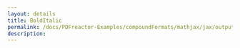 ```yaml
---
layout: details
title: BoldItalic
permalink: /docs/PDFreactor-Examples/compoundFormats/mathjax/jax/output/SVG/fonts/TeX/Math/BoldItalic/
description: 
---
```





